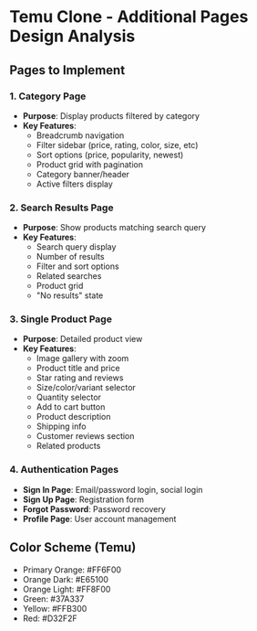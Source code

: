 # Temu Clone - Additional Pages Design Analysis

## Pages to Implement

### 1. Category Page
- **Purpose**: Display products filtered by category
- **Key Features**:
  - Breadcrumb navigation
  - Filter sidebar (price, rating, color, size, etc)
  - Sort options (price, popularity, newest)
  - Product grid with pagination
  - Category banner/header
  - Active filters display

### 2. Search Results Page
- **Purpose**: Show products matching search query
- **Key Features**:
  - Search query display
  - Number of results
  - Filter and sort options
  - Related searches
  - Product grid
  - "No results" state

### 3. Single Product Page
- **Purpose**: Detailed product view
- **Key Features**:
  - Image gallery with zoom
  - Product title and price
  - Star rating and reviews
  - Size/color/variant selector
  - Quantity selector
  - Add to cart button
  - Product description
  - Shipping info
  - Customer reviews section
  - Related products

### 4. Authentication Pages
- **Sign In Page**: Email/password login, social login
- **Sign Up Page**: Registration form
- **Forgot Password**: Password recovery
- **Profile Page**: User account management

## Color Scheme (Temu)
- Primary Orange: #FF6F00
- Orange Dark: #E65100
- Orange Light: #FF8F00
- Green: #37A337
- Yellow: #FFB300
- Red: #D32F2F
